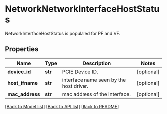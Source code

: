 # NetworkNetworkInterfaceHostStatus

NetworkInterfaceHostStatus is populated for PF and VF.
## Properties
Name | Type | Description | Notes
------------ | ------------- | ------------- | -------------
**device_id** | **str** | PCIE Device ID. | [optional] 
**host_ifname** | **str** | interface name seen by the host driver. | [optional] 
**mac_address** | **str** | mac address of the interface. | [optional] 

[[Back to Model list]](../README.md#documentation-for-models) [[Back to API list]](../README.md#documentation-for-api-endpoints) [[Back to README]](../README.md)


